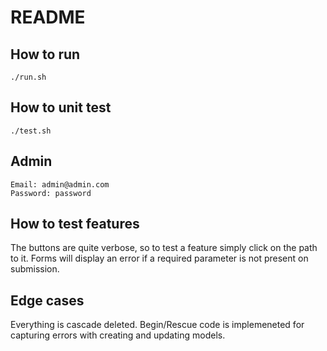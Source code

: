 # README

## How to run

`./run.sh`

## How to unit test

`./test.sh`

## Admin

```
Email: admin@admin.com
Password: password
```

## How to test features

The buttons are quite verbose, so to test a feature simply click on the path to it.
Forms will display an error if a required parameter is not present on submission.

## Edge cases

Everything is cascade deleted.
Begin/Rescue code is implemeneted for capturing errors with creating and updating models.
